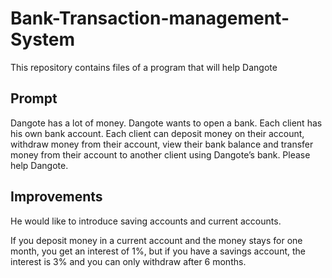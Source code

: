 # Bank-Transaction-management-System

This repository contains files of a program that will help Dangote

## Prompt

Dangote has a lot of money. Dangote wants to open a bank. Each client has his own bank account. Each client can deposit money on their account, withdraw money from their account, view their bank balance and transfer money from their account to another client using Dangote’s bank. Please help Dangote.

## Improvements

He would like to introduce saving accounts and current accounts.

If you deposit money in a current account and the money stays for one month, you get an interest of 1%, but if you have a savings account, the interest is 3% and you can only withdraw after 6 months.
